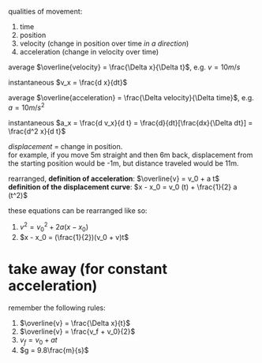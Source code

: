 qualities of movement:
1. time
2. position
3. velocity (change in position over time _in a direction_)
4. acceleration (change in velocity over time)

average $\overline{velocity} = \frac{\Delta x}{\Delta t}$, e.g. $v = 10m/s$

instantaneous $v_x = \frac{d x}{dt}$

average $\overline{acceleration} = \frac{\Delta velocity}{\Delta time}$, e.g. $a = 10m/s^2$

instantaneous $a_x = \frac{d v_x}{d t} = \frac{d}{dt}[\frac{dx}{\Delta dt}] = \frac{d^2 x}{d t}$

_displacement_ = change in position.  
for example, if you move 5m straight and then 6m back, displacement from the
starting position would be -1m, but distance traveled would be 11m.

rearranged, __definition of acceleration__: $\overline{v} = v_0 + a t$  
__definition of the displacement curve__: $x - x_0 = v_0 (t) + \frac{1}{2} a (t^2)$

these equations can be rearranged like so:
1. $v^2 = v_0^2 + 2a (x - x_0)$
2. $x - x_0 = (\frac{1}{2})(v_0 + v)t$


# take away (for constant acceleration)

remember the following rules:  
1. $\overline{v} = \frac{\Delta x}{t}$
2. $\overline{v} = \frac{v_f + v_0}{2}$
3. $v_f = v_0 + a t$
4. $g = 9.8\frac{m}{s}$
